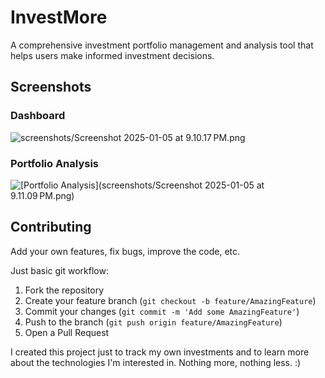 # InvestMore

A comprehensive investment portfolio management and analysis tool that helps users make informed investment decisions.

## Screenshots

### Dashboard
![screenshots/Screenshot 2025-01-05 at 9.10.17 PM.png](https://github.com/Arshad221b/InvestMore/blob/main/screenshots/Screenshot%202025-01-05%20at%209.10.17%E2%80%AFPM.png)

### Portfolio Analysis
![[Portfolio Analysis](screenshots/Screenshot 2025-01-05 at 9.11.09 PM.png)](https://github.com/Arshad221b/InvestMore/blob/main/screenshots/Screenshot%202025-01-05%20at%209.11.09%E2%80%AFPM.png)

## Contributing

Add your own features, fix bugs, improve the code, etc.

Just basic git workflow:
1. Fork the repository
2. Create your feature branch (`git checkout -b feature/AmazingFeature`)
3. Commit your changes (`git commit -m 'Add some AmazingFeature'`)
4. Push to the branch (`git push origin feature/AmazingFeature`)
5. Open a Pull Request


I created this project just to track my own investments and to learn more about the technologies I'm interested in. Nothing more, nothing less. :)
